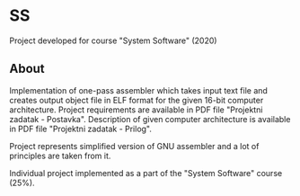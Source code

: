 # SS

Project developed for course "System Software" (2020)

## About

Implementation of one-pass assembler which takes input text file and creates output object file in ELF format for the given 16-bit computer architecture. Project requirements are available in PDF file "Projektni zadatak - Postavka". Description of given computer architecture is available in PDF file "Projektni zadatak - Prilog".

Project represents simplified version of GNU assembler and a lot of principles are taken from it.

Individual project implemented as a part of the "System Software" course (25%).
